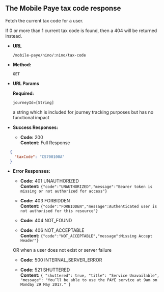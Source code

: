 The Mobile Paye tax code response
----
Fetch the current tax code for a user.

If 0 or more than 1 current tax code is found, then a 404 will be returned instead.

* **URL**

  `/mobile-paye/nino/:nino/tax-code`

* **Method:**

  `GET`

*  **URL Params**

   **Required:**

   `journeyId=[String]`

   a string which is included for journey tracking purposes but has no functional impact

* **Success Responses:**

    * **Code:** 200 <br />
      **Content:** Full Response

```json
  {
    "taxCode": "CS700100A"
  }
```

* **Error Responses:**

    * **Code:** 401 UNAUTHORIZED <br/>
      **Content:** `{"code":"UNAUTHORIZED","message":"Bearer token is missing or not authorized for access"}`

    * **Code:** 403 FORBIDDEN <br/>
      **Content:** `{"code":"FORBIDDEN","message":Authenticated user is not authorised for this resource"}`

    * **Code:** 404 NOT_FOUND <br/>

    * **Code:** 406 NOT_ACCEPTABLE <br/>
      **Content:** `{"code":"NOT_ACCEPTABLE","message":Missing Accept Header"}`

  OR when a user does not exist or server failure

    * **Code:** 500 INTERNAL_SERVER_ERROR <br/>

    * **Code:** 521 SHUTTERED <br/>
      **Content:** ```{
      "shuttered": true,
      "title": "Service Unavailable",
      "message": "You’ll be able to use the PAYE service at 9am on Monday 29 May 2017."
      }```




